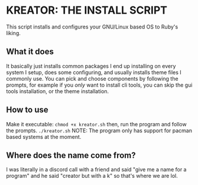 # KREATOR: THE INSTALL SCRIPT
This script installs and configures your GNU/Linux based OS to Ruby's liking.

## What it does
It basically just installs common packages I end up installing on every system I setup, does some configuring, and usually installs theme files I commonly use. You can pick and choose components by following the prompts, for example if you *only* want to install cli tools, you can skip the gui tools installation, or the theme installation.

## How to use
Make it executable:
``chmod +x kreator.sh``
then, run the program and follow the prompts.
``./kreator.sh``
NOTE: The program only has support for pacman based systems at the moment.

## Where does the name come from?
I was literally in a discord call with a friend and said "give me a name for a program" and he said "creator but with a k" so that's where we are lol.